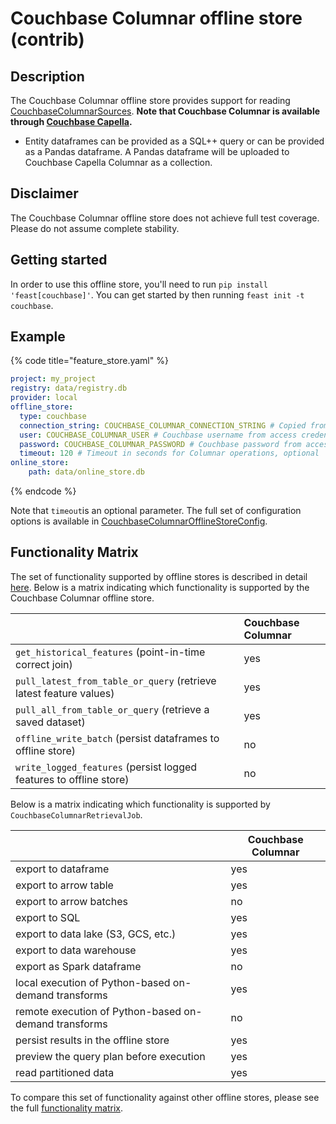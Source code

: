# Couchbase Columnar offline store (contrib)

## Description

The Couchbase Columnar offline store provides support for reading [CouchbaseColumnarSources](../data-sources/couchbase.md). **Note that Couchbase Columnar is available through [Couchbase Capella](https://cloud.couchbase.com/).**
* Entity dataframes can be provided as a SQL++ query or can be provided as a Pandas dataframe. A Pandas dataframe will be uploaded to Couchbase Capella Columnar as a collection.

## Disclaimer

The Couchbase Columnar offline store does not achieve full test coverage.
Please do not assume complete stability.

## Getting started

In order to use this offline store, you'll need to run `pip install 'feast[couchbase]'`. You can get started by then running `feast init -t couchbase`.

## Example

{% code title="feature_store.yaml" %}
```yaml
project: my_project
registry: data/registry.db
provider: local
offline_store:
  type: couchbase
  connection_string: COUCHBASE_COLUMNAR_CONNECTION_STRING # Copied from 'Connect' page in Capella Columnar console, starts with couchbases://
  user: COUCHBASE_COLUMNAR_USER # Couchbase username from access credentials
  password: COUCHBASE_COLUMNAR_PASSWORD # Couchbase password from access credentials
  timeout: 120 # Timeout in seconds for Columnar operations, optional
online_store:
    path: data/online_store.db
```
{% endcode %}

Note that `timeout`is an optional parameter.
The full set of configuration options is available in [CouchbaseColumnarOfflineStoreConfig](https://rtd.feast.dev/en/master/#feast.infra.offline_stores.contrib.couchbase_offline_store.couchbase.CouchbaseColumnarOfflineStoreConfig).


## Functionality Matrix

The set of functionality supported by offline stores is described in detail [here](overview.md#functionality).
Below is a matrix indicating which functionality is supported by the Couchbase Columnar offline store.

|                                                                    | Couchbase Columnar |
| :----------------------------------------------------------------- |:-------------------|
| `get_historical_features` (point-in-time correct join)             | yes                |
| `pull_latest_from_table_or_query` (retrieve latest feature values) | yes                |
| `pull_all_from_table_or_query` (retrieve a saved dataset)          | yes                |
| `offline_write_batch` (persist dataframes to offline store)        | no                 |
| `write_logged_features` (persist logged features to offline store) | no                 |

Below is a matrix indicating which functionality is supported by `CouchbaseColumnarRetrievalJob`.

|                                                       | Couchbase Columnar |
| ----------------------------------------------------- |--------------------|
| export to dataframe                                   | yes                |
| export to arrow table                                 | yes                |
| export to arrow batches                               | no                 |
| export to SQL                                         | yes                |
| export to data lake (S3, GCS, etc.)                   | yes                |
| export to data warehouse                              | yes                |
| export as Spark dataframe                             | no                 |
| local execution of Python-based on-demand transforms  | yes                |
| remote execution of Python-based on-demand transforms | no                 |
| persist results in the offline store                  | yes                |
| preview the query plan before execution               | yes                |
| read partitioned data                                 | yes                |

To compare this set of functionality against other offline stores, please see the full [functionality matrix](overview.md#functionality-matrix).
